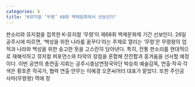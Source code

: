 ```yaml
---
categories: b
title: "K뮤지컬 ‘무령’ 68회 백제문화제서 선보인다"
---
```

판소리와 뮤지컬을 접목한 K-뮤지컬 ‘무령’이 제68회 백제문화제 기간 선보인다. 26일 공주시에 따르면, ‘백성을 위한 나라를 꿈꾸다’라는 주제로 열리는 ‘무령’은 무령왕의 업적과 나라와 백성을 위한 숭고한 뜻을 고스란히 담아낸다. 특히, 전통 판소리를 현대적으로 재해석하고 뮤지컬 퍼포먼스와 타악의 장점을 혼합해 잔잔함과 흥겨움을 선사할 예정이다. 이번 공연의 총연출·지휘는 공주시충남연정국악단 박승희 예술감독, 연출·작곡·각색은 황호준 작곡가, 협력 연출·안무는 이혜경 오픈씨어터 대표가 맡았다. 또한 주인공 사마(무령왕) 역에 정